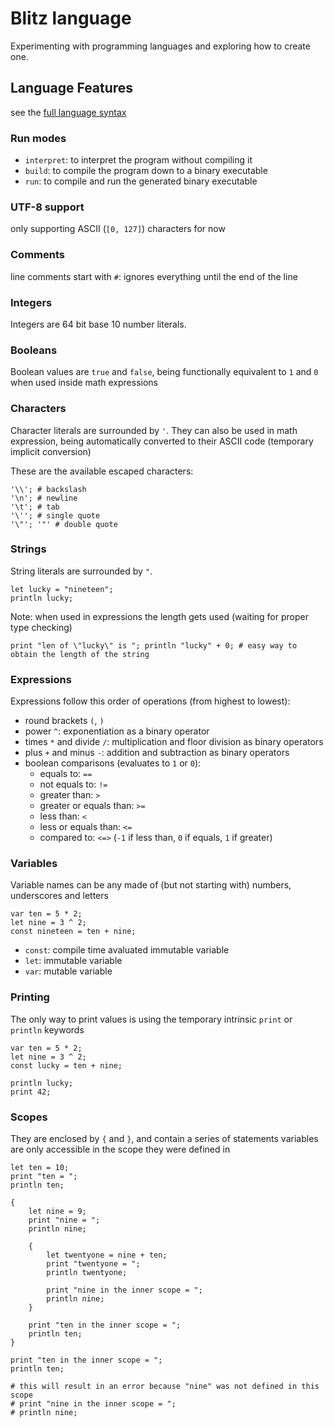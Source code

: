 # Blitz language

Experimenting with programming languages and exploring how to create one.


## Language Features

see the [full language syntax](SYNTAX.ebnf)

### Run modes

- `interpret`: to interpret the program without compiling it
- `build`: to compile the program down to a binary executable
- `run`: to compile and run the generated binary executable

### UTF-8 support

only supporting ASCII (`[0, 127]`) characters for now

### Comments

line comments start with `#`: ignores everything until the end of the line

### Integers

Integers are 64 bit base 10 number literals.

### Booleans

Boolean values are `true` and `false`, being functionally equivalent to `1` and `0` when used inside math expressions

### Characters

Character literals are surrounded by `'`.
They can also be used in math expression, being automatically converted to their ASCII code (temporary implicit conversion)

These are the available escaped characters:

``` blitz
'\\'; # backslash
'\n'; # newline
'\t'; # tab
'\''; # single quote
'\"'; '"' # double quote
```

### Strings

String literals are surrounded by `"`.

```blitz
let lucky = "nineteen";
println lucky;
```

Note: when used in expressions the length gets used (waiting for proper type checking)

```blitz
print "len of \"lucky\" is "; println "lucky" + 0; # easy way to obtain the length of the string
```

### Expressions

Expressions follow this order of operations (from highest to lowest):

- round brackets `(`, `)`
- power `^`: exponentiation as a binary operator
- times `*` and divide `/`: multiplication and floor division as binary operators
- plus `+` and minus `-`: addition and subtraction as binary operators
- boolean comparisons (evaluates to `1` or `0`):
    - equals to: `==`
    - not equals to: `!=`
    - greater than: `>`
    - greater or equals than: `>=`
    - less than: `<`
    - less or equals than: `<=`
    - compared to: `<=>` (`-1` if less than, `0` if equals, `1` if greater)

### Variables

Variable names can be any made of (but not starting with) numbers, underscores and letters

``` blitz
var ten = 5 * 2;
let nine = 3 ^ 2;
const nineteen = ten + nine;
```

- `const`: compile time avaluated immutable variable
- `let`: immutable variable
- `var`: mutable variable

### Printing

The only way to print values is using the temporary intrinsic `print` or `println` keywords

``` blitz
var ten = 5 * 2;
let nine = 3 ^ 2;
const lucky = ten + nine;

println lucky;
print 42;
```

### Scopes

They are enclosed by `{` and `}`, and contain a series of statements
variables are only accessible in the scope they were defined in

```blitz
let ten = 10;
print "ten = ";
println ten;

{
    let nine = 9;
    print "nine = ";
    println nine;

    {
        let twentyone = nine + ten;
        print "twentyone = ";
        println twentyone;

        print "nine in the inner scope = ";
        println nine;
    }

    print "ten in the inner scope = ";
    println ten;
}

print "ten in the inner scope = ";
println ten;

# this will result in an error because "nine" was not defined in this scope
# print "nine in the inner scope = ";
# println nine;

```
